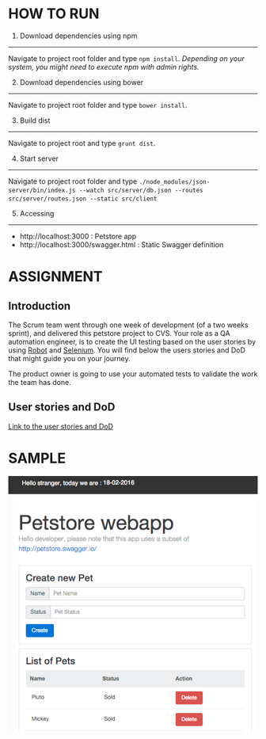 HOW TO RUN
==========

1. Download dependencies using npm 
----------------------------------
Navigate to project root folder and type `npm install`.
*Depending on your system, you might need to execute npm with admin rights.*

2. Download dependencies using bower
------------------------------------
Navigate to project root folder and type `bower install`.

3. Build dist
-------------
Navigate to project root and type `grunt dist`.

4. Start server
---------------
Navigate to project root folder and type 
`./node_modules/json-server/bin/index.js --watch src/server/db.json --routes src/server/routes.json --static src/client`

5. Accessing 
------------
- http://localhost:3000 : Petstore app
- http://localhost:3000/swagger.html : Static Swagger definition

ASSIGNMENT
==========
Introduction
------------
The Scrum team went through one week of development (of a two weeks sprint), and delivered this petstore project to CVS. Your role as a QA automation engineer, is to create the UI testing based on the user stories by using [Robot](http://robotframework.org/) and [Selenium](http://www.seleniumhq.org/).
You will find below the users stories and DoD that might guide you on your journey.

The product owner is going to use your automated tests to validate the work the team has done.

User stories and DoD
--------------------
[Link to the user stories and DoD](./assignment/USER-STORIES.md)

SAMPLE
======

![alt text](./assignment/sample.png "App look")